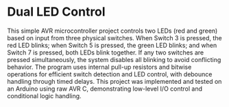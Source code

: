 # Dual LED Control
This simple AVR microcontroller project controls two LEDs (red and green) based on input from three physical switches. When Switch 3 is pressed, the red LED blinks; when Switch 5 is pressed, the green LED blinks; and when Switch 7 is pressed, both LEDs blink together. If any two switches are pressed simultaneously, the system disables all blinking to avoid conflicting behavior. The program uses internal pull-up resistors and bitwise operations for efficient switch detection and LED control, with debounce handling through timed delays. This project was implemented and tested on an Arduino using raw AVR C, demonstrating low-level I/O control and conditional logic handling.
